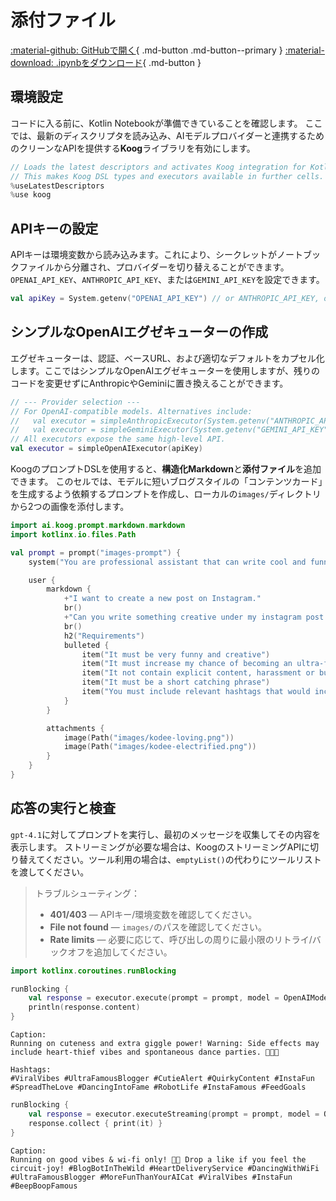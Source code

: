 # 添付ファイル

[:material-github: GitHubで開く](
https://github.com/JetBrains/koog/blob/develop/examples/notebooks/Attachments.ipynb
){ .md-button .md-button--primary }
[:material-download: .ipynbをダウンロード](
https://raw.githubusercontent.com/JetBrains/koog/develop/examples/notebooks/Attachments.ipynb
){ .md-button }

## 環境設定

コードに入る前に、Kotlin Notebookが準備できていることを確認します。
ここでは、最新のディスクリプタを読み込み、AIモデルプロバイダーと連携するためのクリーンなAPIを提供する**Koog**ライブラリを有効にします。

```kotlin
// Loads the latest descriptors and activates Koog integration for Kotlin Notebook.
// This makes Koog DSL types and executors available in further cells.
%useLatestDescriptors
%use koog
```

## APIキーの設定

APIキーは環境変数から読み込みます。これにより、シークレットがノートブックファイルから分離され、プロバイダーを切り替えることができます。
`OPENAI_API_KEY`、`ANTHROPIC_API_KEY`、または`GEMINI_API_KEY`を設定できます。

```kotlin
val apiKey = System.getenv("OPENAI_API_KEY") // or ANTHROPIC_API_KEY, or GEMINI_API_KEY
```

## シンプルなOpenAIエグゼキューターの作成

エグゼキューターは、認証、ベースURL、および適切なデフォルトをカプセル化します。ここではシンプルなOpenAIエグゼキューターを使用しますが、残りのコードを変更せずにAnthropicやGeminiに置き換えることができます。

```kotlin
// --- Provider selection ---
// For OpenAI-compatible models. Alternatives include:
//   val executor = simpleAnthropicExecutor(System.getenv("ANTHROPIC_API_KEY"))
//   val executor = simpleGeminiExecutor(System.getenv("GEMINI_API_KEY"))
// All executors expose the same high‑level API.
val executor = simpleOpenAIExecutor(apiKey)
```

KoogのプロンプトDSLを使用すると、**構造化Markdown**と**添付ファイル**を追加できます。
このセルでは、モデルに短いブログスタイルの「コンテンツカード」を生成するよう依頼するプロンプトを作成し、ローカルの`images/`ディレクトリから2つの画像を添付します。

```kotlin
import ai.koog.prompt.markdown.markdown
import kotlinx.io.files.Path

val prompt = prompt("images-prompt") {
    system("You are professional assistant that can write cool and funny descriptions for Instagram posts.")

    user {
        markdown {
            +"I want to create a new post on Instagram."
            br()
            +"Can you write something creative under my instagram post with the following photos?"
            br()
            h2("Requirements")
            bulleted {
                item("It must be very funny and creative")
                item("It must increase my chance of becoming an ultra-famous blogger!!!!")
                item("It not contain explicit content, harassment or bullying")
                item("It must be a short catching phrase")
                item("You must include relevant hashtags that would increase the visibility of my post")
            }
        }

        attachments {
            image(Path("images/kodee-loving.png"))
            image(Path("images/kodee-electrified.png"))
        }
    }
}
```

## 応答の実行と検査

`gpt-4.1`に対してプロンプトを実行し、最初のメッセージを収集してその内容を表示します。
ストリーミングが必要な場合は、KoogのストリーミングAPIに切り替えてください。ツール利用の場合は、`emptyList()`の代わりにツールリストを渡してください。

> トラブルシューティング：
> *   **401/403** — APIキー/環境変数を確認してください。
> *   **File not found** — `images/`のパスを確認してください。
> *   **Rate limits** — 必要に応じて、呼び出しの周りに最小限のリトライ/バックオフを追加してください。

```kotlin
import kotlinx.coroutines.runBlocking

runBlocking {
    val response = executor.execute(prompt = prompt, model = OpenAIModels.Chat.GPT4_1, tools = emptyList()).first()
    println(response.content)
}
```

    Caption:
    Running on cuteness and extra giggle power! Warning: Side effects may include heart-thief vibes and spontaneous dance parties. 💜🤖💃
    
    Hashtags:  
    #ViralVibes #UltraFamousBlogger #CutieAlert #QuirkyContent #InstaFun #SpreadTheLove #DancingIntoFame #RobotLife #InstaFamous #FeedGoals

```kotlin
runBlocking {
    val response = executor.executeStreaming(prompt = prompt, model = OpenAIModels.Chat.GPT4_1)
    response.collect { print(it) }
}
```

    Caption:  
    Running on good vibes & wi-fi only! 🤖💜 Drop a like if you feel the circuit-joy! #BlogBotInTheWild #HeartDeliveryService #DancingWithWiFi #UltraFamousBlogger #MoreFunThanYourAICat #ViralVibes #InstaFun #BeepBoopFamous